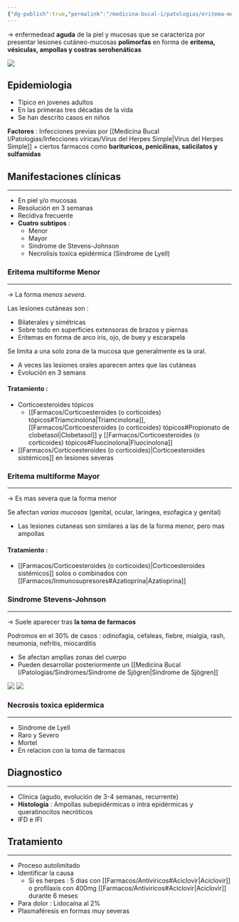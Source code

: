 ```yaml
---
{"dg-publish":true,"permalink":"/medicina-bucal-i/patologias/eritema-multiforme/"}
---
```


-> enfermedead **aguda** de la piel y mucosas que se caracteriza por presentar lesiones cutáneo-mucosas **polimorfas** en forma de **eritema, vésiculas, ampollas y costras serohenáticas**

![](https://www.uv.es/medicina-oral/Docencia/atlas/eritema/em7.jpg)


## Epidemiologia

- Tipico en jovenes adultos
- En las primeras tres décadas de la vida
- Se han descrito casos en niños 

**Factores** : Infecciones previas por  [[Medicina Bucal I/Patologias/Infecciones víricas/Virus del Herpes Simple\|Virus del Herpes Simple]] + ciertos farmacos como **barituricos, penicilinas, salicilatos y sulfamidas**


## Manifestaciones clínicas
---

- En piel y/o mucosas
- Resolución en 3 semanas
- Recidiva frecuente
- **Cuatro subtipos** :
	- Menor
	- Mayor
	- Sindrome de Stevens-Johnson
	- Necrolisis toxica epidérmica (Sindrome de Lyell)

### Eritema multiforme Menor
---

-> La forma *menos severa*. 

Las lesiones cutáneas son : 
- Bilaterales y simétricas
- Sobre todo en superficies extensoras de brazos y piernas
- Eritemas en forma de arco iris, ojo, de buey y escarapela

Se limita a una solo zona de la mucosa que generalmente es la oral.
- A veces las lesiones orales aparecen antes que las cutáneas
- Evolución en 3 semans

#### Tratamiento : 
- Corticoesteroides tópicos 
	- [[Farmacos/Corticoesteroides (o corticoides) tópicos#Triamcinolona\|Triamcinolona]], [[Farmacos/Corticoesteroides (o corticoides) tópicos#Propionato de clobetasol\|Clobetasol]] y [[Farmacos/Corticoesteroides (o corticoides) tópicos#Fluocinolona\|Fluocinolona]]
- [[Farmacos/Corticoesteroides (o corticoides)\|Corticoesteroides sistémicos]] en lesiones severas

### Eritema multiforme Mayor
---

-> Es mas severa que la forma menor

Se afectan *varias mucosas* (genital, ocular, laringea, esofagica y genital)
- Las lesiones cutaneas son similares a las de la forma menor, pero mas ampollas
#### Tratamiento : 
- [[Farmacos/Corticoesteroides (o corticoides)\|Corticoesteroides sistémicos]] solos o combinados con [[Farmacos/Inmunosupresores#Azatioprina\|Azatioprina]]
### Sindrome Stevens-Johnson
---

-> Suele aparecer tras **la toma de farmacos**

Podromos en el 30% de casos : odinofagia, cefaleas, fiebre, mialgia, rash, neumonia, nefritis, miocarditis


- Se afectan amplias zonas del cuerpo
- Pueden desarrollar posteriormente un [[Medicina Bucal I/Patologias/Sindromes/Sindrome de Sjögren\|Sindrome de Sjögren]]

![](https://www.uv.es/medicina-oral/Docencia/atlas/eritema/em5.jpg)
![](https://www.uv.es/medicina-oral/Docencia/atlas/eritema/em6.jpg)

### Necrosis toxica epidermica
---

- Sindrome de Lyell
- Raro y Severo
- Mortel
- En relacion con la toma de farmacos



## Diagnostico
---

- Clinica (agudo, evolución de 3-4 semanas, recurrente)
- **Histología** : Ampollas subepidérmicas o intra epidérmicas y queratinocitos necróticos
- IFD e IFI


## Tratamiento
---

- Proceso autolimitado 
- Identificar la causa 
	- Si es herpes : 5 dias con [[Farmacos/Antiviricos#Aciclovir\|Aciclovir]] o profilaxis con 400mg [[Farmacos/Antiviricos#Aciclovir\|Aciclovir]] durante 6 meses
- Para dolor : Lidocaína al 2%
- Plasmaféresis en formas muy severas


